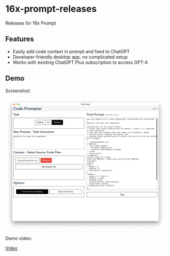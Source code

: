 # 16x-prompt-releases

Releases for 16x Prompt

## Features

- Easily add code context in prompt and feed to ChatGPT
- Developer-friendly desktop app, no complicated setup
- Works with existing ChatGPT Plus subscription to access GPT-4

## Demo

Screenshot:

<p float="left">
  <img src="https://github.com/paradite/16x-prompt-releases/blob/main/screenshots/screenshot.png?raw=true" alt="screenshot"/>
</p>

Demo video:

[Video](https://github.com/paradite/16x-prompt-releases/issues/1)
